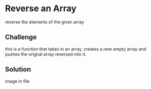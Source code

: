 # Reverse an Array
<!-- Short summary or background information -->
reverse the elements of the given array


## Challenge
<!-- Description of the challenge -->
this is a function that takes in an array, creates a new empty array and pushes the orignal array reversed into it.


## Solution
<!-- Embedded whiteboard image -->
image in file

